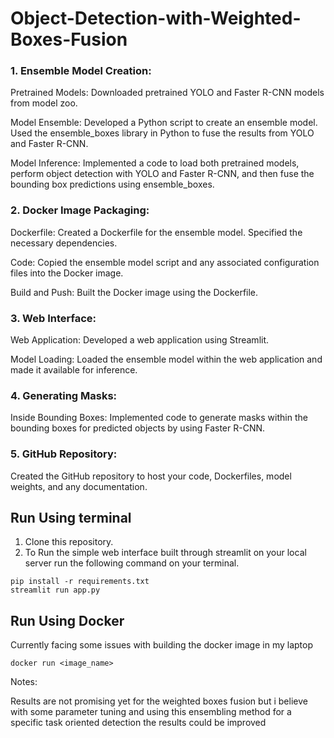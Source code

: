 # Object-Detection-with-Weighted-Boxes-Fusion

### 1. Ensemble Model Creation:
Pretrained Models: Downloaded pretrained YOLO and Faster R-CNN models from  model zoo.

Model Ensemble: Developed a Python script to create an ensemble model. Used the ensemble_boxes library in Python to fuse the results from YOLO and Faster R-CNN.

Model Inference: Implemented a code to load both pretrained models, perform object detection with YOLO and Faster R-CNN, and then fuse the bounding box predictions using ensemble_boxes.

### 2. Docker Image Packaging:
Dockerfile: Created a Dockerfile for the ensemble model. Specified the necessary dependencies.

Code: Copied the ensemble model script and any associated configuration files into the Docker image.

Build and Push: Built the Docker image using the Dockerfile.
### 3. Web Interface:
Web Application: Developed a web application using Streamlit.

Model Loading: Loaded the ensemble model within the web application and made it available for inference.

### 4. Generating Masks:
Inside Bounding Boxes: Implemented code to generate masks within the bounding boxes for predicted objects by using Faster R-CNN.

### 5. GitHub Repository:
Created the GitHub repository to host your code, Dockerfiles, model weights, and any documentation.

## Run Using terminal
01. Clone this repository.
02. To Run the simple web interface built through streamlit on your local server run the following command on your terminal.
```
pip install -r requirements.txt
streamlit run app.py
```
## Run Using Docker
Currently facing some issues with building the docker image in my laptop
```
docker run <image_name>
```

Notes:
 
Results are not promising yet for the weighted boxes fusion but i believe with some parameter tuning and using this ensembling method for a specific task oriented detection the results could be improved
